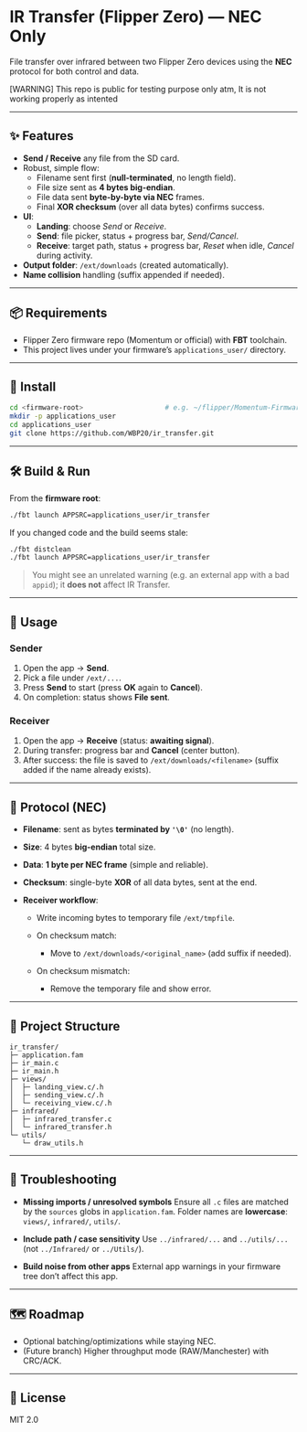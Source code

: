 
# IR Transfer (Flipper Zero) — NEC Only

File transfer over infrared between two Flipper Zero devices using the **NEC** protocol for both control and data.

[WARNING] This repo is public for testing purpose only atm, It is not working properly as intented

---

## ✨ Features

- **Send / Receive** any file from the SD card.
- Robust, simple flow:
  - Filename sent first (**null-terminated**, no length field).
  - File size sent as **4 bytes big-endian**.
  - File data sent **byte-by-byte via NEC** frames.
  - Final **XOR checksum** (over all data bytes) confirms success.
- **UI**:
  - **Landing**: choose _Send_ or _Receive_.
  - **Send**: file picker, status + progress bar, _Send/Cancel_.
  - **Receive**: target path, status + progress bar, _Reset_ when idle, _Cancel_ during activity.
- **Output folder**: `/ext/downloads` (created automatically).
- **Name collision** handling (suffix appended if needed).

---

## 📦 Requirements

- Flipper Zero firmware repo (Momentum or official) with **FBT** toolchain.
- This project lives under your firmware’s `applications_user/` directory.

---

## 🚀 Install

```bash
cd <firmware-root>                    # e.g. ~/flipper/Momentum-Firmware
mkdir -p applications_user
cd applications_user
git clone https://github.com/WBP20/ir_transfer.git
```

---

## 🛠️ Build & Run

From the **firmware root**:

```bash
./fbt launch APPSRC=applications_user/ir_transfer
```

If you changed code and the build seems stale:

```bash
./fbt distclean
./fbt launch APPSRC=applications_user/ir_transfer
```

> You might see an unrelated warning (e.g. an external app with a bad `appid`); it **does not** affect IR Transfer.

---

## 🧭 Usage

### Sender

1. Open the app → **Send**.
2. Pick a file under `/ext/...`.
3. Press **Send** to start (press **OK** again to **Cancel**).
4. On completion: status shows **File sent**.

### Receiver

1. Open the app → **Receive** (status: **awaiting signal**).
2. During transfer: progress bar and **Cancel** (center button).
3. After success: the file is saved to `/ext/downloads/<filename>` (suffix added if the name already exists).

---

## 📡 Protocol (NEC)

- **Filename**: sent as bytes **terminated by `'\0'`** (no length).
- **Size**: 4 bytes **big-endian** total size.
- **Data**: **1 byte per NEC frame** (simple and reliable).
- **Checksum**: single-byte **XOR** of all data bytes, sent at the end.
- **Receiver workflow**:

  - Write incoming bytes to temporary file `/ext/tmpfile`.
  - On checksum match:

    - Move to `/ext/downloads/<original_name>` (add suffix if needed).

  - On checksum mismatch:

    - Remove the temporary file and show error.

---

## 📂 Project Structure

```
ir_transfer/
├─ application.fam
├─ ir_main.c
├─ ir_main.h
├─ views/
│  ├─ landing_view.c/.h
│  ├─ sending_view.c/.h
│  └─ receiving_view.c/.h
├─ infrared/
│  ├─ infrared_transfer.c
│  └─ infrared_transfer.h
└─ utils/
   └─ draw_utils.h
```

---

## 🧰 Troubleshooting

- **Missing imports / unresolved symbols**
  Ensure all `.c` files are matched by the `sources` globs in `application.fam`.
  Folder names are **lowercase**: `views/`, `infrared/`, `utils/`.

- **Include path / case sensitivity**
  Use `../infrared/...` and `../utils/...` (not `../Infrared/` or `../Utils/`).

- **Build noise from other apps**
  External app warnings in your firmware tree don’t affect this app.

---

## 🗺️ Roadmap

- Optional batching/optimizations while staying NEC.
- (Future branch) Higher throughput mode (RAW/Manchester) with CRC/ACK.

---

## 📝 License

MIT 2.0
